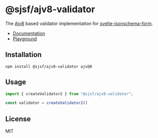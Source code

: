 # @sjsf/ajv8-validator

The [Ajv8](https://github.com/ajv-validator/ajv) based validator implementation for [svelte-jsonschema-form](https://github.com/x0k/svelte-jsonschema-form).

- [Documentation](https://x0k.github.io/svelte-jsonschema-form/validators/ajv8/)
- [Playground](https://x0k.github.io/svelte-jsonschema-form/playground/)

## Installation

```shell
npm install @sjsf/ajv8-validator ajv@8
```

## Usage

```typescript
import { createValidator2 } from "@sjsf/ajv8-validator";

const validator = createValidator2()
```

## License

MIT
